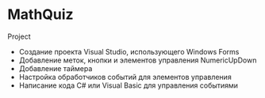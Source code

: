 # MathQuiz
Project

- Создание проекта Visual Studio, использующего Windows Forms
- Добавление меток, кнопки и элементов управления NumericUpDown
- Добавление таймера
- Настройка обработчиков событий для элементов управления
- Написание кода C# или Visual Basic для управления событиями
